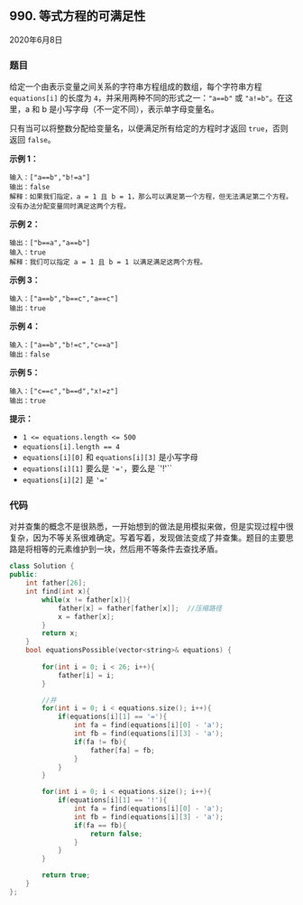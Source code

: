 ## 990. 等式方程的可满足性

2020年6月8日

### 题目

给定一个由表示变量之间关系的字符串方程组成的数组，每个字符串方程 ``equations[i]`` 的长度为 ``4``，并采用两种不同的形式之一：``"a==b"`` 或 ``"a!=b"``。在这里，a 和 b 是小写字母（不一定不同），表示单字母变量名。

只有当可以将整数分配给变量名，以便满足所有给定的方程时才返回 ``true``，否则返回 ``false``。 

 
**示例 1：**

```
输入：["a==b","b!=a"]
输出：false
解释：如果我们指定，a = 1 且 b = 1，那么可以满足第一个方程，但无法满足第二个方程。没有办法分配变量同时满足这两个方程。
```

**示例 2：**

```
输出：["b==a","a==b"]
输入：true
解释：我们可以指定 a = 1 且 b = 1 以满足满足这两个方程。
```

**示例 3：**

```
输入：["a==b","b==c","a==c"]
输出：true
```

**示例 4：**

```
输入：["a==b","b!=c","c==a"]
输出：false
```

**示例 5：**

```
输入：["c==c","b==d","x!=z"]
输出：true
```

 

**提示：**


- ``1 <= equations.length <= 500``
- ``equations[i].length == 4``
- ``equations[i][0]`` 和 ``equations[i][3]`` 是小写字母
- ``equations[i][1]`` 要么是 ``'='``，要么是 `'!'``
- ``equations[i][2]`` 是 ``'='``


### 代码

对并查集的概念不是很熟悉，一开始想到的做法是用模拟来做，但是实现过程中很复杂，因为不等关系很难确定。写着写着，发现做法变成了并查集。题目的主要思路是将相等的元素维护到一块，然后用不等条件去查找矛盾。

```cpp
class Solution {
public:
    int father[26];
    int find(int x){
        while(x != father[x]){
            father[x] = father[father[x]];  //压缩路径
            x = father[x];
        }
        return x;
    }
    bool equationsPossible(vector<string>& equations) {
        
        for(int i = 0; i < 26; i++){
            father[i] = i;
        }

        //并
        for(int i = 0; i < equations.size(); i++){
            if(equations[i][1] == '='){
                int fa = find(equations[i][0] - 'a');
                int fb = find(equations[i][3] - 'a');
                if(fa != fb){
                    father[fa] = fb;
                }
            }
        }

        for(int i = 0; i < equations.size(); i++){
            if(equations[i][1] == '!'){
                int fa = find(equations[i][0] - 'a');
                int fb = find(equations[i][3] - 'a');
                if(fa == fb){
                    return false;
                }
            }
        }

        return true;
    }
};
```